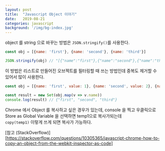 ```yaml
---
layout: post
title:  "Javascript Object 이야기"
date:   2019-08-21
categories: javascript
background: '/img/bg-index.jpg'
---
```

object 를 string 으로 바꾸는 방법은 `JSON.stringify()`를 사용한다.

``` js
const obj = [{name: 'first'}, {name: 'second'}, {name: 'third'}]

JSON.stringify(obj) // "[{"name":"first"},{"name":"second"},{"name":"third"}]
``` 

이 방법은 리스트로 만들어진 오브젝트를 필터링할 때 쓰는 방법인데 중복도 제거할 수 있어서 많이 사용한다. 

``` js
const obj = [{name: 'first', value: 1}, {name: 'second', value: 2}, {name: 'third', value: 3}, {name: 'third', value: 4}, {name: 'third', value: 5}]

const result = new Set(obj.map(v => v.name)) 
console.log(result) // {"first", "second", "third"}

```

Chrome 에서 Object 를 복사하고 싶은 경우가 있는데, console 을 찍고 
우클릭으로 Store as Global Variable 을 선택하면 temp1으로 복사가되는데  
`copy(temp1)` 이렇게 쓰게 되면 복사가 가능하다. 

[참고 (StackOverflow)][https://stackoverflow.com/questions/10305365/javascript-chrome-how-to-copy-an-object-from-the-webkit-inspector-as-code]
 
